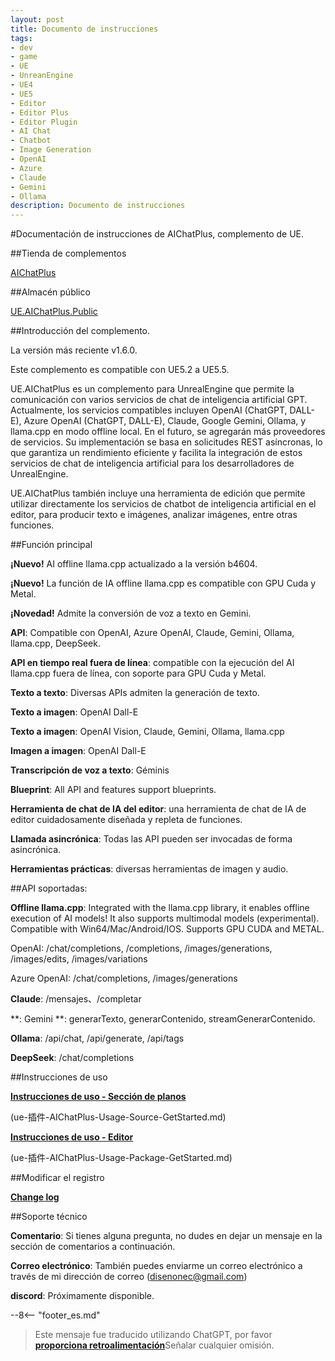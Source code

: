```yaml
---
layout: post
title: Documento de instrucciones
tags:
- dev
- game
- UE
- UnreanEngine
- UE4
- UE5
- Editor
- Editor Plus
- Editor Plugin
- AI Chat
- Chatbot
- Image Generation
- OpenAI
- Azure
- Claude
- Gemini
- Ollama
description: Documento de instrucciones
---
```


<meta property="og:title" content="UE 插件 AIChatPlus 说明文档" />

#Documentación de instrucciones de AIChatPlus, complemento de UE.

##Tienda de complementos

[AIChatPlus](https://www.fab.com/zh-cn/listings/0e49d138-10e1-452e-ba07-9a4bea578ace)

##Almacén público

[UE.AIChatPlus.Public](https://github.com/disenone/UE.AIChatPlus.Public)

##Introducción del complemento.

La versión más reciente v1.6.0.

Este complemento es compatible con UE5.2 a UE5.5.

UE.AIChatPlus es un complemento para UnrealEngine que permite la comunicación con varios servicios de chat de inteligencia artificial GPT. Actualmente, los servicios compatibles incluyen OpenAI (ChatGPT, DALL-E), Azure OpenAI (ChatGPT, DALL-E), Claude, Google Gemini, Ollama, y llama.cpp en modo offline local. En el futuro, se agregarán más proveedores de servicios. Su implementación se basa en solicitudes REST asíncronas, lo que garantiza un rendimiento eficiente y facilita la integración de estos servicios de chat de inteligencia artificial para los desarrolladores de UnrealEngine.

UE.AIChatPlus también incluye una herramienta de edición que permite utilizar directamente los servicios de chatbot de inteligencia artificial en el editor, para producir texto e imágenes, analizar imágenes, entre otras funciones.

##Función principal

**¡Nuevo!** AI offline llama.cpp actualizado a la versión b4604.

**¡Nuevo!** La función de IA offline llama.cpp es compatible con GPU Cuda y Metal.

**¡Novedad!** Admite la conversión de voz a texto en Gemini.

**API**: Compatible con OpenAI, Azure OpenAI, Claude, Gemini, Ollama, llama.cpp, DeepSeek.

**API en tiempo real fuera de línea**: compatible con la ejecución del AI llama.cpp fuera de línea, con soporte para GPU Cuda y Metal.

**Texto a texto**: Diversas APIs admiten la generación de texto.

**Texto a imagen**: OpenAI Dall-E

**Texto a imagen**: OpenAI Vision, Claude, Gemini, Ollama, llama.cpp

**Imagen a imagen**: OpenAI Dall-E

**Transcripción de voz a texto**: Géminis

**Blueprint**: All API and features support blueprints.

**Herramienta de chat de IA del editor**: una herramienta de chat de IA de editor cuidadosamente diseñada y repleta de funciones.

**Llamada asincrónica**: Todas las API pueden ser invocadas de forma asincrónica.

**Herramientas prácticas**: diversas herramientas de imagen y audio.

##API soportadas:

**Offline llama.cpp**: Integrated with the llama.cpp library, it enables offline execution of AI models! It also supports multimodal models (experimental). Compatible with Win64/Mac/Android/IOS. Supports GPU CUDA and METAL.

OpenAI: /chat/completions, /completions, /images/generations, /images/edits, /images/variations

Azure OpenAI: /chat/completions, /images/generations

**Claude**: /mensajes、/completar

**: Gemini **: generarTexto, generarContenido, streamGenerarContenido.

**Ollama**: /api/chat, /api/generate, /api/tags

**DeepSeek**: /chat/completions

##Instrucciones de uso

[**Instrucciones de uso - Sección de planos**](ue-插件-AIChatPlus-Usage-Blueprint-GetStarted.md)

(ue-插件-AIChatPlus-Usage-Source-GetStarted.md)

[**Instrucciones de uso - Editor**](ue-插件-AIChatPlus-Usage-EditorTool-GetStarted.md)

(ue-插件-AIChatPlus-Usage-Package-GetStarted.md)

##Modificar el registro

[**Change log**](ue-插件-AIChatPlus-ChangeLogs.md)

##Soporte técnico

**Comentario**: Si tienes alguna pregunta, no dudes en dejar un mensaje en la sección de comentarios a continuación.

**Correo electrónico**: También puedes enviarme un correo electrónico a través de mi dirección de correo (disenonec@gmail.com)

**discord**: Próximamente disponible.

--8<-- "footer_es.md"


> Este mensaje fue traducido utilizando ChatGPT, por favor [**proporciona retroalimentación**](https://github.com/disenone/wiki_blog/issues/new)Señalar cualquier omisión. 
